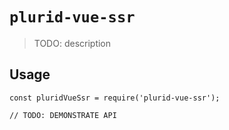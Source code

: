 # `plurid-vue-ssr`

> TODO: description

## Usage

```
const pluridVueSsr = require('plurid-vue-ssr');

// TODO: DEMONSTRATE API
```

